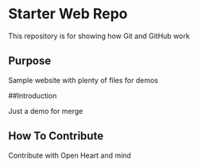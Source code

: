 # Starter Web Repo

This repository is for showing how Git and GitHub work

## Purpose

Sample website with plenty of files for demos

##Introduction

 
Just a demo for merge 

## How To Contribute 


Contribute with Open Heart and mind 